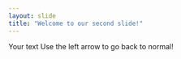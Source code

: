 ```yaml
---
layout: slide
title: "Welcome to our second slide!"
---
```

Your text
Use the left arrow to go back to normal!
